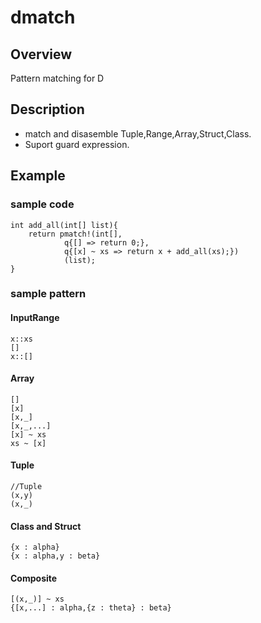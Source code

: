 # dmatch
## Overview
Pattern matching for D
## Description
* match and disasemble Tuple,Range,Array,Struct,Class.
* Suport guard expression.

## Example
### sample code
```
int add_all(int[] list){
	return pmatch!(int[],
			q{[] => return 0;},
			q{[x] ~ xs => return x + add_all(xs);})
			(list);
}
```
### sample pattern
#### InputRange
```
x::xs
[]
x::[]
```
#### Array
```
[]
[x]
[x,_]
[x,_,...]
[x] ~ xs
xs ~ [x]
```
#### Tuple
```
//Tuple
(x,y)
(x,_)
```
#### Class and Struct
```
{x : alpha}
{x : alpha,y : beta}
```

#### Composite
```
[(x,_)] ~ xs
{[x,...] : alpha,{z : theta} : beta}
```
